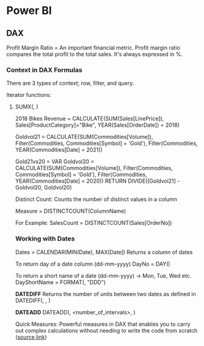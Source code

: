 # Power BI

## DAX

Profit Margin Ratio = An important financial metric. Profit margin ratio compares the total profit to the total sales. It's always expressed in %.

### Context in DAX Formulas
There are 3 types of context; row, filter, and query.

Iterator functions:
1. SUMX(<table>, <expression>)


2018 Bikes Revenue = CALCULATE(SUM(Sales[LinePrice]), Sales[ProductCategory]="Bike", YEAR(Sales[OrderDate]) = 2018)

Goldvol21 = CALCULATE(SUM(Commodities[Volume]), Filter(Commodities, Commodities[Symbol] = 'Gold'), Filter(Commodities, YEAR(Commodities[Date] = 2021))

Gold21vs20 = 
VAR Goldvol20 = CALCULATE(SUM(Commodities[Volume]), Filter(Commodities, Commodities[Symbol] = 'Gold'), Filter(Commodities, YEAR(Commodities[Date] = 2020))
RETURN DIVIDE([Goldvol21] - Goldvol20, Goldvol20)

Distinct Count: Counts the number of distinct values in a column

Measure = DISTINCTCOUNT(ColumnName)

For Example: SalesCount = DISTINCTCOUNT(Sales[OrderNo])

### Working with Dates
Dates = CALENDAR(MIN(Date), MAX(Date])
Returns a column of dates

To return day of a date column (dd-mm-yyyy)
DayNo = DAY(<Date>)

To return a short name of a date (dd-mm-yyyy) -> Mon, Tue, Wed etc.
DayShortName = FORMAT(<Date>, "DDD")

**DATEDIFF**
Returns the number of units between two dates as defined in <interval>
DATEDIFF(<Date1>, <Date2>, <Interval>)
  
**DATEADD**
DATEADD(<dates>, <number_of_intervals>, <interval>)

Quick Measures: Powerful measures in DAX that enables you to carry out complex calculations without needing to write the code from scratch ([source link](https://docs.microsoft.com/en-us/power-bi/transform-model/desktop-quick-measures))

  
  
  
  
  
  
  
